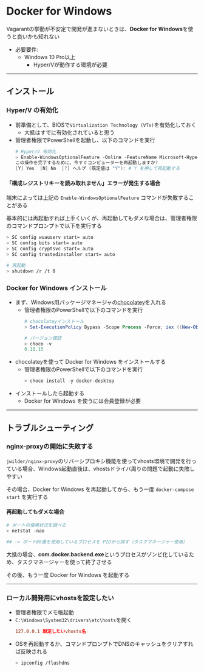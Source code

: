 # Docker for Windows

Vagarantの挙動が不安定で開発が進まないときは、**Docker for Windows**を使うと良いかも知れない

- 必要要件:
    - Windows 10 Pro以上
        - Hyper/Vが動作する環境が必要

***

## インストール

### Hyper/V の有効化
- 前準備として、BIOSで`Virtualization Technology (VTx)`を有効化しておく
    - 大抵はすでに有効化されていると思う
- 管理者権限でPowerShellを起動し、以下のコマンドを実行
    ```powershell
    # Hyper/V 有効化
    > Enable-WindowsOptionalFeature -Online -FeatureName Microsoft-Hyper-V
    この操作を完了するために、今すぐコンピューターを再起動しますか?
    [Y] Yes  [N] No  [?] ヘルプ (既定値は "Y"): # Y を押して再起動する
    ```

#### 「構成レジストリキーを読み取れません」エラーが発生する場合
端末によっては上記の `Enable-WindowsOptionalFeature` コマンドが失敗することがある

基本的には再起動すれば上手くいくが、再起動してもダメな場合は、管理者権限のコマンドプロンプトで以下を実行する

```bash
> SC config wuauserv start= auto
> SC config bits start= auto
> SC config cryptsvc start= auto
> SC config trustedinstaller start= auto

# 再起動
> shutdown /r /t 0
```


### Docker for Windows インストール
- まず、Windows用パッケージマネージャの[chocolatey](https://chocolatey.org/)を入れる
    - 管理者権限のPowerShellで以下のコマンドを実行
        ```powershell
        # chocolateyインストール
        > Set-ExecutionPolicy Bypass -Scope Process -Force; iex ((New-Object System.Net.WebClient).DownloadString('https://chocolatey.org/install.ps1'))

        # バージョン確認
        > choco -v
        0.10.15
        ```
- chocolateyを使って Docker for Windows をインストールする
    - 管理者権限のPowerShellで以下のコマンドを実行
        ```powershell
        > choco install -y docker-desktop
        ```
- インストールしたら起動する
    - Docker for Windows を使うには会員登録が必要

***

## トラブルシューティング

### nginx-proxyの開始に失敗する
`jwilder/nginx-proxy`のリバーシプロキシ機能を使ってvhosts環境で開発を行っている場合、Windows起動直後は、vhostsドライバ周りの問題で起動に失敗しやすい

その場合、Docker for Windows を再起動してから、もう一度 `docker-compose start` を実行する

#### 再起動してもダメな場合
```bash
# ポートの使用状況を調べる
> netstat -nao

## -> ポート80番を使用しているプロセスを PIDから探す（タスクマネージャー使用）
```

大抵の場合、**com.docker.backend.exe**というプロセスがゾンビ化しているため、タスクマネージャーを使って終了させる

その後、もう一度 Docker for Windows を起動する

---

### ローカル開発用にvhostsを設定したい
- 管理者権限でメモ帳起動
- `C:\Windows\System32\drivers\etc\hosts`を開く
    ```conf
    127.0.0.1 設定したいvhosts名
    ```
- OSを再起動するか、コマンドプロンプトでDNSのキャッシュをクリアすれば反映される
    ```bash
    > ipconfig /flushdns
    ```

